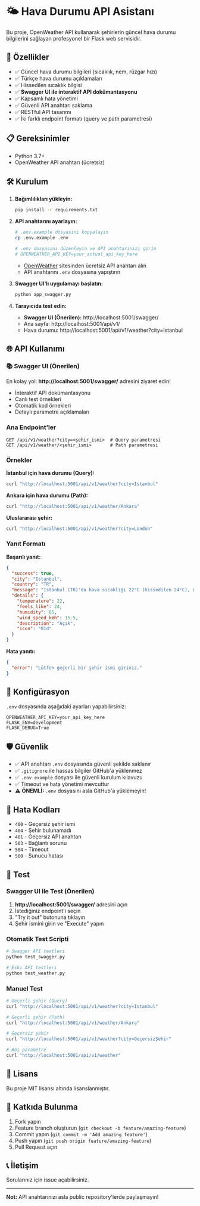 # 🌤️ Hava Durumu API Asistanı

Bu proje, OpenWeather API kullanarak şehirlerin güncel hava durumu bilgilerini sağlayan profesyonel bir Flask web servisidir.

## 🚀 Özellikler

- ✅ Güncel hava durumu bilgileri (sıcaklık, nem, rüzgar hızı)
- ✅ Türkçe hava durumu açıklamaları
- ✅ Hissedilen sıcaklık bilgisi
- ✅ **Swagger UI ile interaktif API dokümantasyonu**
- ✅ Kapsamlı hata yönetimi
- ✅ Güvenli API anahtarı saklama
- ✅ RESTful API tasarımı
- ✅ İki farklı endpoint formatı (query ve path parametresi)

## 📋 Gereksinimler

- Python 3.7+
- OpenWeather API anahtarı (ücretsiz)

## 🛠️ Kurulum

1. **Bağımlılıkları yükleyin:**
   ```bash
   pip install -r requirements.txt
   ```

2. **API anahtarını ayarlayın:**
   ```bash
   # .env.example dosyasını kopyalayın
   cp .env.example .env

   # .env dosyasını düzenleyin ve API anahtarınızı girin
   # OPENWEATHER_API_KEY=your_actual_api_key_here
   ```
   - [OpenWeather](https://openweathermap.org/api) sitesinden ücretsiz API anahtarı alın
   - API anahtarını `.env` dosyasına yapıştırın

3. **Swagger UI'lı uygulamayı başlatın:**
   ```bash
   python app_swagger.py
   ```

4. **Tarayıcıda test edin:**
   - **Swagger UI (Önerilen):** http://localhost:5001/swagger/
   - Ana sayfa: http://localhost:5001/api/v1/
   - Hava durumu: http://localhost:5001/api/v1/weather?city=Istanbul

## 🌐 API Kullanımı

### 📚 Swagger UI (Önerilen)
En kolay yol: **http://localhost:5001/swagger/** adresini ziyaret edin!
- İnteraktif API dokümantasyonu
- Canlı test örnekleri
- Otomatik kod örnekleri
- Detaylı parametre açıklamaları

### Ana Endpoint'ler
```
GET /api/v1/weather?city=<şehir_ismi>  # Query parametresi
GET /api/v1/weather/<şehir_ismi>       # Path parametresi
```

### Örnekler

**İstanbul için hava durumu (Query):**
```bash
curl "http://localhost:5001/api/v1/weather?city=Istanbul"
```

**Ankara için hava durumu (Path):**
```bash
curl "http://localhost:5001/api/v1/weather/Ankara"
```

**Uluslararası şehir:**
```bash
curl "http://localhost:5001/api/v1/weather?city=London"
```

### Yanıt Formatı

**Başarılı yanıt:**
```json
{
  "success": true,
  "city": "Istanbul",
  "country": "TR",
  "message": "Istanbul (TR)'da hava sıcaklığı 22°C (hissedilen 24°C), nem oranı %65, rüzgar hızı 15.5 km/h ve hava durumu: Açık.",
  "details": {
    "temperature": 22,
    "feels_like": 24,
    "humidity": 65,
    "wind_speed_kmh": 15.5,
    "description": "Açık",
    "icon": "01d"
  }
}
```

**Hata yanıtı:**
```json
{
  "error": "Lütfen geçerli bir şehir ismi giriniz."
}
```

## 🔧 Konfigürasyon

`.env` dosyasında aşağıdaki ayarları yapabilirsiniz:

```env
OPENWEATHER_API_KEY=your_api_key_here
FLASK_ENV=development
FLASK_DEBUG=True
```

## 🛡️ Güvenlik

- ✅ API anahtarı `.env` dosyasında güvenli şekilde saklanır
- ✅ `.gitignore` ile hassas bilgiler GitHub'a yüklenmez
- ✅ `.env.example` dosyası ile güvenli kurulum kılavuzu
- ✅ Timeout ve hata yönetimi mevcuttur
- ⚠️ **ÖNEMLİ:** `.env` dosyasını asla GitHub'a yüklemeyin!

## 📝 Hata Kodları

- `400` - Geçersiz şehir ismi
- `404` - Şehir bulunamadı
- `401` - Geçersiz API anahtarı
- `503` - Bağlantı sorunu
- `504` - Timeout
- `500` - Sunucu hatası

## 🧪 Test

### Swagger UI ile Test (Önerilen)
1. **http://localhost:5001/swagger/** adresini açın
2. İstediğiniz endpoint'i seçin
3. "Try it out" butonuna tıklayın
4. Şehir ismini girin ve "Execute" yapın

### Otomatik Test Scripti
```bash
# Swagger API testleri
python test_swagger.py

# Eski API testleri
python test_weather.py
```

### Manuel Test
```bash
# Geçerli şehir (Query)
curl "http://localhost:5001/api/v1/weather?city=Istanbul"

# Geçerli şehir (Path)
curl "http://localhost:5001/api/v1/weather/Ankara"

# Geçersiz şehir
curl "http://localhost:5001/api/v1/weather?city=GeçersizŞehir"

# Boş parametre
curl "http://localhost:5001/api/v1/weather"
```

## 📄 Lisans

Bu proje MIT lisansı altında lisanslanmıştır.

## 🤝 Katkıda Bulunma

1. Fork yapın
2. Feature branch oluşturun (`git checkout -b feature/amazing-feature`)
3. Commit yapın (`git commit -m 'Add amazing feature'`)
4. Push yapın (`git push origin feature/amazing-feature`)
5. Pull Request açın

## 📞 İletişim

Sorularınız için issue açabilirsiniz.

---

**Not:** API anahtarınızı asla public repository'lerde paylaşmayın!

